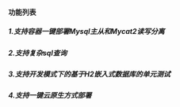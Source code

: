 #### 功能列表
##### 1.支持容器一键部署Mysql主从和Mycat2读写分离
##### 2.支持复杂sql查询
##### 3.支持开发模式下的基于H2嵌入式数据库的单元测试
##### 4.支持一键云原生方式部署 
